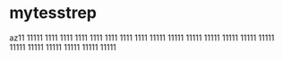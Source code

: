 # mytesstrep
az11
11111
1111
1111
1111
1111
1111
1111
1111
11111
11111
11111
11111
11111
11111
11111
11111
11111
11111
11111
11111
11111
